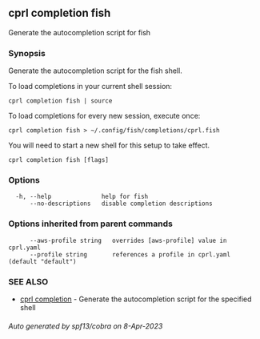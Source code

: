 ## cprl completion fish

Generate the autocompletion script for fish

### Synopsis

Generate the autocompletion script for the fish shell.

To load completions in your current shell session:

	cprl completion fish | source

To load completions for every new session, execute once:

	cprl completion fish > ~/.config/fish/completions/cprl.fish

You will need to start a new shell for this setup to take effect.


```
cprl completion fish [flags]
```

### Options

```
  -h, --help              help for fish
      --no-descriptions   disable completion descriptions
```

### Options inherited from parent commands

```
      --aws-profile string   overrides [aws-profile] value in cprl.yaml
      --profile string       references a profile in cprl.yaml (default "default")
```

### SEE ALSO

* [cprl completion](cprl_completion.md)	 - Generate the autocompletion script for the specified shell

###### Auto generated by spf13/cobra on 8-Apr-2023
